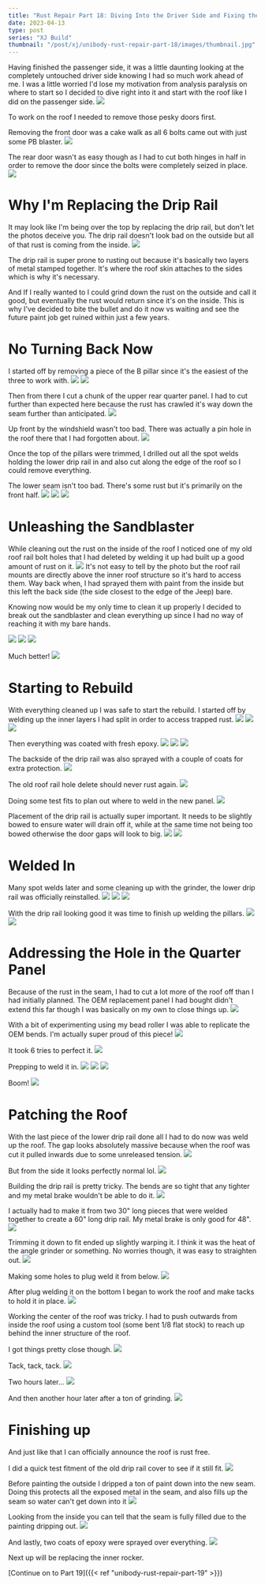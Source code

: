 ```yaml
---
title: "Rust Repair Part 18: Diving Into the Driver Side and Fixing the Drip Rail"
date: 2023-04-13
type: post
series: "XJ Build"
thumbnail: "/post/xj/unibody-rust-repair-part-18/images/thumbnail.jpg"
---
```


Having finished the passenger side, it was a little daunting looking at the completely untouched driver side knowing I had so much work ahead of me. I was a little worried I'd lose my motivation from analysis paralysis on where to start so I decided to dive right into it and start with the roof like I did on the passenger side.
![](images/1.jpg)

To work on the roof I needed to remove those pesky doors first.

Removing the front door was a cake walk as all 6 bolts came out with just some PB blaster.
![](images/2.jpg)

The rear door wasn't as easy though as I had to cut both hinges in half in order to remove the door since the bolts were completely seized in place.
![](images/3.jpg)

# Why I'm Replacing the Drip Rail

It may look like I'm being over the top by replacing the drip rail, but don't let the photos deceive you. The drip rail doesn't look bad on the outside but all of that rust is coming from the inside.
![](images/4.jpg)

The drip rail is super prone to rusting out because it's basically two layers of metal stamped together. It's where the roof skin attaches to the sides which is why it's necessary.

And If I really wanted to I could grind down the rust on the outside and call it good, but eventually the rust would return since it's on the inside. This is why I've decided to bite the bullet and do it now vs waiting and see the future paint job get ruined within just a few years.

# No Turning Back Now

I started off by removing a piece of the B pillar since it's the easiest of the three to work with.
![](images/5.jpg)
![](images/6.jpg)

Then from there I cut a chunk of the upper rear quarter panel. I had to cut further than expected here because the rust has crawled it's way down the seam further than anticipated.
![](images/7.jpg)

Up front by the windshield wasn't too bad. There was actually a pin hole in the roof there that I had forgotten about.
![](images/8.jpg)

Once the top of the pillars were trimmed, I drilled out all the spot welds holding the lower drip rail in and also cut along the edge of the roof so I could remove everything.

The lower seam isn't too bad. There's some rust but it's primarily on the front half.
![](images/9.jpg)
![](images/10.jpg)
![](images/11.jpg)

# Unleashing the Sandblaster

While cleaning out the rust on the inside of the roof I noticed one of my old roof rail bolt holes that I had deleted by welding it up had built up a good amount of rust on it.
![](images/12.jpg)
It's not easy to tell by the photo but the roof rail mounts are directly above the inner roof structure so it's hard to access them. Way back when, I had sprayed them with paint from the inside but this left the back side (the side closest to the edge of the Jeep) bare.

Knowing now would be my only time to clean it up properly I decided to break out the sandblaster and clean everything up since I had no way of reaching it with my bare hands.

![](images/13.jpg)
![](images/14.jpg)
![](images/15.jpg)

Much better!
![](images/16.jpg)

# Starting to Rebuild

With everything cleaned up I was safe to start the rebuild. I started off by welding up the inner layers I had split in order to access trapped rust.
![](images/17.jpg)
![](images/18.jpg)
![](images/19.jpg)

Then everything was coated with fresh epoxy.
![](images/20.jpg)
![](images/21.jpg)
![](images/22.jpg)

The backside of the drip rail was also sprayed with a couple of coats for extra protection.
![](images/23.jpg)

The old roof rail hole delete should never rust again.
![](images/24.jpg)

Doing some test fits to plan out where to weld in the new panel.
![](images/25.jpg)

Placement of the drip rail is actually super important. It needs to be slightly bowed to ensure water will drain off it, while at the same time not being too bowed otherwise the door gaps will look to big.
![](images/26.jpg)
![](images/27.jpg)

# Welded In

Many spot welds later and some cleaning up with the grinder, the lower drip rail was officially reinstalled.
![](images/28.jpg)
![](images/29.jpg)
![](images/30.jpg)

With the drip rail looking good it was time to finish up welding the pillars.
![](images/31.jpg)
![](images/32.jpg)

# Addressing the Hole in the Quarter Panel

Because of the rust in the seam, I had to cut a lot more of the roof off than I had initially planned. The OEM replacement panel I had bought didn't extend this far though I was basically on my own to close things up.
![](images/33.jpg)

With a bit of experimenting using my bead roller I was able to replicate the OEM bends. I'm actually super proud of this piece!
![](images/34.jpg)

It took 6 tries to perfect it.
![](images/35.jpg)

Prepping to weld it in.
![](images/36.jpg)
![](images/37.jpg)
![](images/39.jpg)

Boom!
![](images/40.jpg)

# Patching the Roof

With the last piece of the lower drip rail done all I had to do now was weld up the roof. The gap looks absolutely massive because when the roof was cut it pulled inwards due to some unreleased tension.
![](images/38.jpg)

But from the side it looks perfectly normal lol.
![](images/41.jpg)

Building the drip rail is pretty tricky. The bends are so tight that any tighter and my metal brake wouldn't be able to do it.
![](images/42.jpg)

I actually had to make it from two 30" long pieces that were welded together to create a 60" long drip rail. My metal brake is only good for 48".
![](images/43.jpg)

Trimming it down to fit ended up slightly warping it. I think it was the heat of the angle grinder or something. No worries though, it was easy to straighten out.
![](images/44.jpg)

Making some holes to plug weld it from below.
![](images/45.jpg)

After plug welding it on the bottom I began to work the roof and make tacks to hold it in place.
![](images/46.jpg)

Working the center of the roof was tricky. I had to push outwards from inside the roof using a custom tool (some bent 1/8 flat stock) to reach up behind the inner structure of the roof.

I got things pretty close though.
![](images/47.jpg)

Tack, tack, tack.
![](images/48.jpg)

Two hours later...
![](images/49.jpg)

And then another hour later after a ton of grinding.
![](images/50.jpg)

# Finishing up

And just like that I can officially announce the roof is rust free.

I did a quick test fitment of the old drip rail cover to see if it still fit.
![](images/51.jpg)

Before painting the outside I dripped a ton of paint down into the new seam. Doing this protects all the exposed metal in the seam, and also fills up the seam so water can't get down into it
![](images/52.jpg)

Looking from the inside you can tell that the seam is fully filled due to the painting dripping out.
![](images/53.jpg)

And lastly, two coats of epoxy were sprayed over everything.
![](images/54.jpg)

Next up will be replacing the inner rocker.

[Continue on to Part 19]({{< ref "unibody-rust-repair-part-19" >}})
